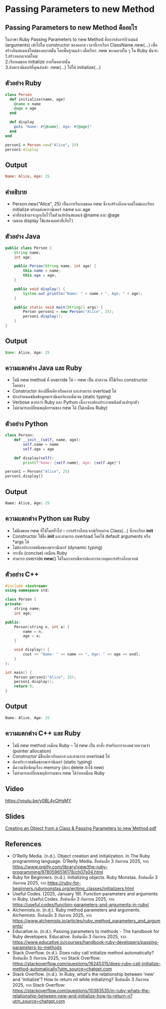 # Passing Parameters to new Method
## Passing Parameters to new Method คืออะไร
ในภาษา Ruby Passing Parameters to new Method คือการส่งอาร์กิวเมนต์ (arguments) เข้าไปใน constructor ของคลาส เวลาที่เราเรียก ClassName.new(...) เพื่อสร้างอินสแตนซ์ใหม่ของคลาสนั้น
โดยพื้นฐานแล้ว เมื่อเรียก .new ของคลาสใด ๆ ใน Ruby มันจะ:  
1.สร้างออบเจกต์ใหม่  
2.เรียกเมธอด initialize ภายในคลาสนั้น  
3.ส่งพารามิเตอร์ที่คุณส่งเข้า .new(...) ไปให้ initialize(...)  
## ตัวอย่าง Ruby
```ruby
class Person
  def initialize(name, age)
    @name = name
    @age = age
  end

  def display
    puts "Name: #{@name}, Age: #{@age}"
  end
end

person1 = Person.new("Alice", 25)
person1.display

```
## Output
```ruby
Name: Alice, Age: 25
```
## คำอธิบาย
- Person.new("Alice", 25) เป็นการเรียกเมธอด new ซึ่งจะสร้างอ็อบเจกต์ใหม่และเรียก initialize พร้อมส่งพารามิเตอร์ name และ age  
- ค่าที่ส่งเข้ามาจะถูกเก็บไว้ในตัวแปรอินสแตนซ์ @name และ @age  
- เมธอด display ใช้แสดงผลค่าที่เก็บไว้  
## ตัวอย่าง Java
```java
public class Person {
    String name;
    int age;

    public Person(String name, int age) {
        this.name = name;
        this.age = age;
    }

    public void display() {
        System.out.println("Name: " + name + ", Age: " + age);
    }

    public static void main(String[] args) {
        Person person1 = new Person("Alice", 25);
        person1.display();
    }
}

```
## Output
```java
Name: Alice, Age: 25
```
## ความแตกต่าง Java และ Ruby
- ไม่มี new method ที่ override ได้ – new เป็น คำสงวน ที่ใช้เรียก constructor โดยตรง
- Constructor ต้องมีชื่อเดียวกับคลาส และสามารถ overload ได้
- ต้องกำหนดชนิดข้อมูลพารามิเตอร์แบบชัดเจน (static typing)
- Verbose มากกว่า Ruby และ Python เนื่องจากต้องประกาศชนิดตัวแปรทุกตัว
- ไม่สามารถเปลี่ยนพฤติกรรมของ new ได้ (ไม่เหมือน Ruby)
## ตัวอย่าง Python
```python
class Person:
    def __init__(self, name, age):
        self.name = name
        self.age = age

    def display(self):
        print(f"Name: {self.name}, Age: {self.age}")

person1 = Person("Alice", 25)
person1.display()

```
## Output
```python
Name: Alice, Age: 25
```
## ความแตกต่าง Python และ Ruby
- ไม่มีเมธอด new ที่ใช้โดยทั่วไป – การสร้างอ็อบเจกต์เรียกผ่าน Class(...) ซึ่งจะเรียก __init__
- Constructor ใช้ชื่อ __init__ และสามารถ overload โดยใช้ default arguments หรือ *args ได้
- ไม่ต้องประกาศชนิดของพารามิเตอร์ (dynamic typing)
- กระชับ (concise) เหมือน Ruby
- สามารถ override __new__() ได้ในบางกรณีหากต้องการควบคุมการสร้างอ็อบเจกต์
## ตัวอย่าง C++
```C++
#include <iostream>
using namespace std;

class Person {
private:
    string name;
    int age;

public:
    Person(string n, int a) {
        name = n;
        age = a;
    }

    void display() {
        cout << "Name: " << name << ", Age: " << age << endl;
    }
};

int main() {
    Person person1("Alice", 25);
    person1.display();
    return 0;
}

```
## Output
```C++
Name: Alice, Age: 25
```
## ความแตกต่าง C++ และ Ruby
- ไม่มี new method เหมือน Ruby – ใช้ new เป็น คำสั่ง สำหรับการจองหน่วยความจำ (pointer allocation)
- Constructor มีชื่อเดียวกับคลาส และสามารถ overload ได้
- ต้องประกาศชนิดของพารามิเตอร์ (static typing)
- มีความซับซ้อนเรื่อง memory (ต้อง delete ถ้าใช้ new)
- ไม่สามารถเปลี่ยนพฤติกรรมของ new ได้ง่ายเหมือน Ruby
## Video
https://youtu.be/y0BL4yOHgMY

## Slides
[Creating an Object from a Class &  Passing Parameters to new Method.pdf](https://github.com/user-attachments/files/22428780/Creating.an.Object.from.a.Class.Passing.Parameters.to.new.Method.ppt.pdf)


## References
- O’Reilly Media. (n.d.). Object creation and initialization. In The Ruby programming language. O'Reilly Media.
สืบค้นเมื่อ 3 กันยายน 2025, จาก https://www.oreilly.com/library/view/the-ruby-programming/9780596516178/ch07s04.html  
- Ruby for Beginners. (n.d.). Initializing objects. Ruby Monstas.
สืบค้นเมื่อ 3 กันยายน 2025, จาก https://ruby-for-beginners.rubymonstas.org/writing_classes/initializers.html  
- Useful Codes. (2025, January 19). Function parameters and arguments in Ruby. Useful.Codes.
สืบค้นเมื่อ 3 กันยายน 2025, จาก https://useful.codes/function-parameters-and-arguments-in-ruby/  
- Alchemists.io. (n.d.). Ruby method parameters and arguments. Alchemists.
สืบค้นเมื่อ 3 กันยายน 2025, จาก https://www.alchemists.io/articles/ruby_method_parameters_and_arguments/  
- Educative.io. (n.d.). Passing parameters to methods - The handbook for Ruby developers. Educative.
สืบค้นเมื่อ 3 กันยายน 2025, จาก https://www.educative.io/courses/handbook-ruby-developers/passing-parameters-to-methods  
- Stack Overflow. (n.d.). Does ruby call initialize method automatically? สืบค้นเมื่อ 3 กันยายน 2025, จาก Stack Overflow: https://stackoverflow.com/questions/16245315/does-ruby-call-initialize-method-automatically?utm_source=chatgpt.com
- Stack Overflow. (n.d.). In Ruby, what's the relationship between 'new' and 'initialize'? How to return nil while initializing? สืบค้นเมื่อ 3 กันยายน 2025, จาก Stack Overflow: https://stackoverflow.com/questions/10383535/in-ruby-whats-the-relationship-between-new-and-initialize-how-to-return-n?utm_source=chatgpt.com
